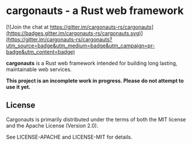 # cargonauts - a Rust web framework

[![Join the chat at https://gitter.im/cargonauts-rs/cargonauts](https://badges.gitter.im/cargonauts-rs/cargonauts.svg)](https://gitter.im/cargonauts-rs/cargonauts?utm_source=badge&utm_medium=badge&utm_campaign=pr-badge&utm_content=badge)

**cargonauts** is a Rust web framework intended for building long lasting,
maintainable web services.

**This project is an incomplete work in progress. Please do not attempt to use
it yet.**

## License

Cargonauts is primarily distributed under the terms of both the MIT license
and the Apache License (Version 2.0).

See LICENSE-APACHE and LICENSE-MIT for details.
